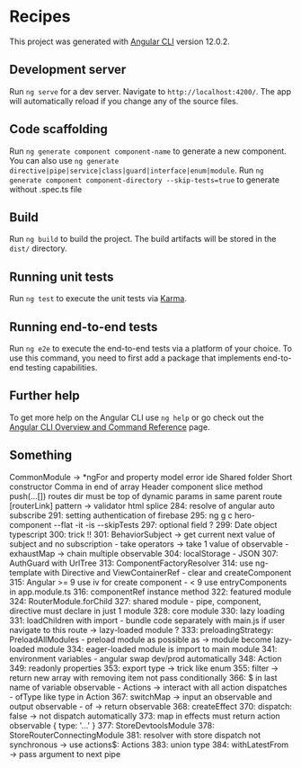 # Recipes

This project was generated with [Angular CLI](https://github.com/angular/angular-cli) version 12.0.2.

## Development server

Run `ng serve` for a dev server. Navigate to `http://localhost:4200/`. The app will automatically reload if you change any of the source files.

## Code scaffolding

Run `ng generate component component-name` to generate a new component. You can also use `ng generate directive|pipe|service|class|guard|interface|enum|module`.
Run `ng generate component component-directory --skip-tests=true` to generate without .spec.ts file

## Build

Run `ng build` to build the project. The build artifacts will be stored in the `dist/` directory.

## Running unit tests

Run `ng test` to execute the unit tests via [Karma](https://karma-runner.github.io).

## Running end-to-end tests

Run `ng e2e` to execute the end-to-end tests via a platform of your choice. To use this command, you need to first add a package that implements end-to-end testing capabilities.

## Further help

To get more help on the Angular CLI use `ng help` or go check out the [Angular CLI Overview and Command Reference](https://angular.io/cli) page.

## Something
CommonModule -> *ngFor and property model error ide
Shared folder
Short constructor
Comma in end of array
Header component
slice method
push(...[])
routes dir must be top of dynamic params in same parent route
[routerLink]
pattern -> validator html
splice
284: resolve of angular auto subscribe
291: setting authentication of firebase
295: ng g c hero-component --flat -it -is --skipTests
297: optional field ?
299: Date object typescript
300: trick !!
301: BehaviorSubject -> get current next value of subject and no subscription - take operators -> take 1 value of observable - exhaustMap -> chain multiple observable
304: localStorage - JSON
307: AuthGuard with UrlTree
313: ComponentFactoryResolver
314: use ng-template with Directive and ViewContainerRef - clear and createComponent
315: Angular >= 9 use iv for create component - < 9 use entryComponents in app.module.ts
316: componentRef instance method
322: featured module
324: RouterModule.forChild
327: shared module - pipe, component, directive must declare in just 1 module
328: core module
330: lazy loading
331: loadChildren with import - bundle code separately with main.js if user navigate to this route -> lazy-loaded module ?
333: preloadingStrategy: PreloadAllModules - preload module as possible as -> module become lazy-loaded module
334: eager-loaded module is import to main module
341: environment variables - angular swap dev/prod automatically
348: Action
349: readonly properties
353: export type -> trick like enum
355: filter -> return new array with removing item not pass conditionally
366: $ in last name of variable observable - Actions -> interact with all action dispatches - ofType like type in Action
367: switchMap -> input an observable and output observable - of -> return observable
368: createEffect
370: dispatch: false -> not dispatch automatically
373: map in effects must return action observable { type: '...' }
377: StoreDevtoolsModule
378: StoreRouterConnectingModule
381: resolver with store dispatch not synchronous -> use actions$: Actions
383: union type
384: withLatestFrom -> pass argument to next pipe
